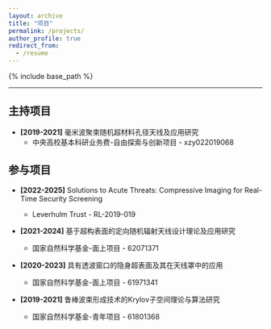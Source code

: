 ```yaml
---
layout: archive
title: "项目"
permalink: /projects/
author_profile: true
redirect_from:
  - /resume
---
```


{% include base_path %}

------

主持项目
------
* <b>[2019-2021]</b> 毫米波聚束随机超材料孔径天线及应用研究
  * 中央高校基本科研业务费-自由探索与创新项目 - xzy022019068

参与项目
------
* <b>[2022-2025]</b> Solutions to Acute Threats: Compressive Imaging for Real-Time Security Screening
  * Leverhulm Trust - RL-2019-019

* <b>[2021-2024]</b> 基于超构表面的定向随机辐射天线设计理论及应用研究
  * 国家自然科学基金-面上项目 - 62071371
 
* <b>[2020-2023]</b> 具有透波窗口的隐身超表面及其在天线罩中的应用
  * 国家自然科学基金-面上项目 - 61971341

* <b>[2019-2021]</b> 鲁棒波束形成技术的Krylov子空间理论与算法研究
  * 国家自然科学基金-青年项目 - 61801368
